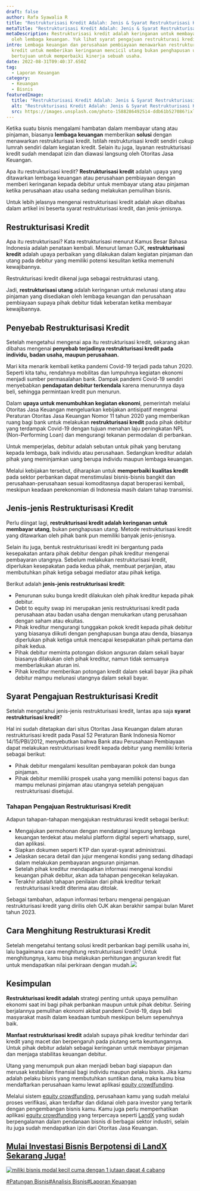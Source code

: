 ```yaml
---
draft: false
author: Rafa Syawalia R
title: "Restrukturisasi Kredit Adalah: Jenis & Syarat Restrukturisasi Kredit"
metaTitle: "Restrukturisasi Kredit Adalah: Jenis & Syarat Restrukturisasi Kredit"
metaDescription: Restrukturisasi kredit adalah keringanan untuk membayar utang
  oleh lembaga keuangan. Yuk lihat syarat pengajuan restrukturasi kredit.
intro: Lembaga keuangan dan perusahaan pembiayaan menawarkan restrukturisasi
  kredit untuk memberikan keringanan mencicil utang bukan penghapusan utang yang
  bertujuan untuk memperbaiki kinerja sebuah usaha.
date: 2022-08-31T09:40:37.650Z
tag:
  - Laporan Keuangan
category:
  - Keuangan
  - Bisnis
featuredImage:
  title: "Restrukturisasi Kredit Adalah: Jenis & Syarat Restrukturisasi Kredit"
  alt: "Restrukturisasi Kredit Adalah: Jenis & Syarat Restrukturisasi Kredit"
  src: https://images.unsplash.com/photo-1588286492514-ddb61b527086?ixlib=rb-1.2.1&ixid=MnwxMjA3fDB8MHxwaG90by1wYWdlfHx8fGVufDB8fHx8&auto=format&fit=crop&w=1470&q=80\
---
```

Ketika suatu bisnis mengalami hambatan dalam membayar utang atau pinjaman, biasanya **lembaga keuangan** memberikan **solusi** dengan menawarkan restrukturisasi kredit. Istilah restrukturisasi kredit sendiri cukup lumrah sendiri dalam kegiatan kredit. Selain itu juga, layanan restrukturisasi kredit sudah mendapat izin dan diawasi langsung oleh Otoritas Jasa Keuangan.

Apa itu restrukturisasi kredit? **Restrukturisasi kredit** adalah upaya yang ditawarkan lembaga keuangan atau perusahaan pembiayaan dengan memberi keringanan kepada debitur untuk membayar utang atau pinjaman ketika perusahaan atau usaha sedang melakukan pemulihan bisnis. 

Untuk lebih jelasnya mengenai restrukturisasi kredit adalah akan dibahas dalam artikel ini beserta syarat restrukturisasi kredit, dan jenis-jenisnya.

## Restrukturisasi Kredit

Apa itu restrukturisasi? Kata restrukturisasi menurut Kamus Besar Bahasa Indonesia adalah penataan kembali. Menurut laman OJK, **restrukturisasi kredit** adalah upaya perbaikan yang dilakukan dalam kegiatan pinjaman dan utang pada debitur yang memiliki potensi kesulitan ketika memenuhi kewajibannya. 

Restrukturisasi kredit dikenal juga sebagai restrukturasi utang.

Jadi, **restrukturisasi utang** adalah keringanan untuk melunasi utang atau pinjaman yang disediakan oleh lembaga keuangan dan perusahaan pembiayaan supaya pihak debitur tidak keberatan ketika membayar kewajibannya. 

## Penyebab Restrukturisasi Kredit

Setelah mengetahui mengenai apa itu restrukturisasi kredit, sekarang akan dibahas mengenai **penyebab terjadinya restrukturisasi kredit pada individu, badan usaha, maupun perusahaan.** 

Mari kita menarik kembali ketika pandemi Covid-19 terjadi pada tahun 2020. Seperti kita tahu, rendahnya mobilitas dan lumpuhnya kegiatan ekonomi menjadi sumber permasalahan bank. Dampak pandemi Covid-19 sendiri menyebabkan **pendapatan debitur terkendala** karena menurunnya daya beli, sehingga permintaan kredit pun menurun.

Dalam **upaya untuk menumbuhkan kegiatan ekonomi**, pemerintah melalui Otoritas Jasa Keuangan mengeluarkan kebijakan antisipatif mengenai Peraturan Otoritas Jasa Keuangan Nomor 11 tahun 2020 yang memberikan ruang bagi bank untuk melakukan **restrukturisasi kredit** pada pihak debitur yang terdampak Covid-19 dengan tujuan menahan laju peningkatan NPL (Non-Performing Loan) dan mengurangi tekanan permodalan di perbankan.

Untuk memperjelas, debitur adalah sebutan untuk pihak yang berutang kepada lembaga, baik individu atau perusahaan. Sedangkan kreditur adalah pihak yang meminjamkan uang berupa individu maupun lembaga keuangan.

Melalui kebijakan tersebut, diharapkan untuk **memperbaiki kualitas kredit** pada sektor perbankan dapat menstimulasi bisnis-bisnis bangkit dan perusahaan-perusahaan sesuai komoditasnya dapat beroperasi kembali, meskipun keadaan perekonomian di Indonesia masih dalam tahap transmisi.

## Jenis-jenis Restrukturisasi Kredit

Perlu diingat lagi, **restrukturisasi kredit adalah keringanan untuk membayar utang**, bukan penghapusan utang. Metode restrukturisasi kredit yang ditawarkan oleh pihak bank pun memiliki banyak jenis-jenisnya. 

Selain itu juga, bentuk restrukturisasi kredit ini bergantung pada kesepakatan antara pihak debitur dengan pihak kreditur mengenai pembayaran utangnya. Sebelum melakukan restrukturisasi kredit, diperlukan kesepakatan pada kedua pihak, membuat perjanjian, atau membutuhkan pihak ketiga sebagai mediator atau pihak ketiga. 

Berikut adalah **jenis-jenis restrukturisasi kredit**:

* Penurunan suku bunga kredit dilakukan oleh pihak kreditur kepada pihak debitur.
* Debt to equity swap ini merupakan jenis restrukturisasi kredit pada perusahaan atau badan usaha dengan menukarkan utang perusahaan dengan saham atau ekuitas.
* Pihak kreditur mengurangi tunggakan pokok kredit kepada pihak debitur yang biasanya diikuti dengan penghapusan bunga atau denda, biasanya diperlukan pihak ketiga untuk mencapai kesepakatan pihak pertama dan pihak kedua.
* Pihak debitur meminta potongan diskon angsuran dalam sekali bayar biasanya dilakukan oleh pihak kreditur, namun tidak semuanya memberlakukan aturan ini.
* Pihak kreditur memberikan potongan kredit dalam sekali bayar jika pihak debitur mampu melunasi utangnya dalam sekali bayar.

## Syarat Pengajuan Restrukturisasi Kredit

Setelah mengetahui jenis-jenis restrukturisasi kredit, lantas apa saja **syarat restrukturisasi kredit**? 

Hal ini sudah ditetapkan dari situs Otoritas Jasa Keuangan dalam aturan restrukturisasi kredit pada Pasal 52 Peraturan Bank Indonesia Nomor 14/15/PBI/2012, menyebutkan bahwa Bank atau Perusahaan Pembiayaan dapat melakukan restrukturisasi kredit kepada debitur yang memiliki kriteria sebagai berikut: 

* Pihak debitur mengalami kesulitan pembayaran pokok dan bunga pinjaman.
* Pihak debitur memiliki prospek usaha yang memiliki potensi bagus dan mampu melunasi pinjaman atau utangnya setelah pengajuan restrukturisasi disetujui.

### **Tahapan Pengajuan Restrukturisasi Kredit**

Adapun tahapan-tahapan mengajukan restrukturasi kredit sebagai berikut:

* Mengajukan permohonan dengan mendatangi langsung lembaga keuangan terdekat atau melalui platform digital seperti whatsapp, surel, dan aplikasi.
* Siapkan dokumen seperti KTP dan syarat-syarat administrasi.
* Jelaskan secara detail dan jujur mengenai kondisi yang sedang dihadapi dalam melakukan pembayaran angsuran pinjaman.
* Setelah pihak kreditur mendapatkan informasi mengenai kondisi keuangan pihak debitur, akan ada tahapan pengecekan kelayakan.
* Terakhir adalah tahapan penilaian dari pihak kreditur terkait restrukturisasi kredit diterima atau ditolak.

Sebagai tambahan, adapun informasi terbaru mengenai pengajuan restrukturisasi kredit yang dirilis oleh OJK akan berakhir sampai bulan Maret tahun 2023. 

## Cara Menghitung Restrukturasi Kredit

Setelah mengetahui tentang solusi kredit perbankan bagi pemilik usaha ini, lalu bagaimana cara menghitung restrukturisasi kredit? Untuk menghitungnya, kamu bisa melakukan perhitungan angsuran kredit flat untuk mendapatkan nilai perkiraan dengan mudah.![](https://lh5.googleusercontent.com/2_kP_5fLxU5YqaMgkyOwuY1_rVTUZ2lNT7OEFu7DfElaUKhpJKQtlbT_KLKFlJMcngiC3K9e4CTGqClm5rDsjh7L9sMUkFxo28qKELDqgcZ5iM1CByqlBl2WIVOiqbEMCmSBj9sDVKxxw_wczNWZgLhzGBcc_BXAvvZcuPLJ0N_2tNdfz5igLClMxw)

## Kesimpulan

**Restrukturisasi kredit adalah** strategi penting untuk upaya pemulihan ekonomi saat ini bagi pihak perbankan maupun untuk pihak debitur. Seiring berjalannya pemulihan ekonomi akibat pandemi Covid-19, daya beli masyarakat masih dalam keadaan tumbuh meskipun belum sepenuhnya baik. 

**Manfaat restrukturisasi kredit** adalah supaya pihak kreditur terhindar dari kredit yang macet dan berpengaruh pada piutang serta keuntungannya. Untuk pihak debitur adalah sebagai keringanan untuk membayar pinjaman dan menjaga stabilitas keuangan debitur. 

Utang yang menumpuk pun akan menjadi beban bagi siapapun dan merusak kestabilan finansial bagi individu maupun pelaku bisnis. Jika kamu adalah pelaku bisnis yang membutuhkan suntikan dana, maka kamu bisa mendaftarkan perusahaan kamu lewat aplikasi [equity crowdfunding](https://landx.id/).

Melalui sistem [equity crowdfunding](https://landx.id/), perusahaan kamu yang sudah melalui proses verifikasi, akan terdaftar dan didanai oleh para investor yang tertarik dengan pengembangan bisnis kamu. Kamu juga perlu memperhatikan aplikasi [equity crowdfunding](https://landx.id/) yang terpercaya seperti [LandX](https://landx.id/) yang sudah berpengalaman dalam pendanaan bisnis di berbagai sektor industri, selain itu juga sudah mendapatkan izin dari Otoritas Jasa Keuangan.

## [Mulai Investasi Bisnis Berpotensi di LandX Sekarang Juga!](https://app.landx.id/?utm_source=BLOGCONTENT&utm_medium=SEO&utm_campaign=SEO&utm_id=BLOGLANDX)

[![miliki bisnis modal kecil cuma dengan 1 jutaan dapat 4 cabang ](https://accountgram-production.sfo2.cdn.digitaloceanspaces.com/landx_ghost/2021/11/jadi-owner-bisnis-hanya-1-jutaan-dengan-cuan-yang-sangat-menjanjikan.png)](https://app.landx.id/?utm_source=BLOGCONTENT&utm_medium=SEO&utm_campaign=SEO&utm_id=BLOGLANDX)

[\#Patungan Bisnis](https://landx.id/blog/tag/patungan-bisnis)[\#Analisis Bisnis](https://landx.id/blog/tag/analisis-bisnis)[\#Laporan Keuangan](https://landx.id/blog/tag/laporan-keuangan)